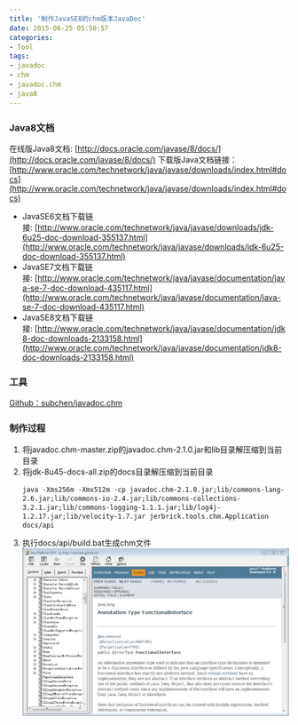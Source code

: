 ```yaml
---
title: '制作JavaSE8的chm版本JavaDoc'
date: 2015-06-25 05:50:57
categories: 
- Tool
tags: 
- javadoc
- chm
- javadoc.chm
- java8
---
```

### Java8文档
在线版Java8文档: [http://docs.oracle.com/javase/8/docs/](http://docs.oracle.com/javase/8/docs/)
下载版Java文档链接：[http://www.oracle.com/technetwork/java/javase/downloads/index.html#docs](http://www.oracle.com/technetwork/java/javase/downloads/index.html#docs)
- JavaSE6文档下载链接: [http://www.oracle.com/technetwork/java/javase/downloads/jdk-6u25-doc-download-355137.html](http://www.oracle.com/technetwork/java/javase/downloads/jdk-6u25-doc-download-355137.html)
- JavaSE7文档下载链接: [http://www.oracle.com/technetwork/java/javase/documentation/java-se-7-doc-download-435117.html](http://www.oracle.com/technetwork/java/javase/documentation/java-se-7-doc-download-435117.html)
- JavaSE8文档下载链接: [http://www.oracle.com/technetwork/java/javase/documentation/jdk8-doc-downloads-2133158.html](http://www.oracle.com/technetwork/java/javase/documentation/jdk8-doc-downloads-2133158.html)

### 工具
[Github：subchen/javadoc.chm](https://github.com/subchen/javadoc.chm)

### 制作过程

1. 将javadoc.chm-master.zip的javadoc.chm-2.1.0.jar和lib目录解压缩到当前目录
2. 将jdk-8u45-docs-all.zip的docs目录解压缩到当前目录
   ```
   java -Xms256m -Xmx512m -cp javadoc.chm-2.1.0.jar;lib/commons-lang-2.6.jar;lib/commons-io-2.4.jar;lib/commons-collections-3.2.1.jar;lib/commons-logging-1.1.1.jar;lib/log4j-1.2.17.jar;lib/velocity-1.7.jar jerbrick.tools.chm.Application docs/api
   ```
3. 执行docs/api/build.bat生成chm文件
   ![制作JavaSE8的chm版本JavaDoc](/images/2015/6/0026uWfMgy6TmCkplvHb9.jpg)

